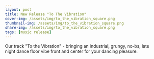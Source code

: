 ```yaml
---
layout: post
title: New Release "To The Vibration"
cover-img: /assets/img/to_the_vibration_square.png
thumbnail-img: /assets/img/to_the_vibration_square.png
share-img: /assets/img/to_the_vibration_square.png
tags: [music release]
---
```


Our track "To the Vibration" - bringing an industrial, grungy, no-bs, late night dance floor vibe front and center for your dancing pleasure.